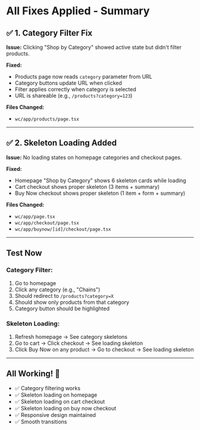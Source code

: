 # All Fixes Applied - Summary

## ✅ 1. Category Filter Fix

**Issue:** Clicking "Shop by Category" showed active state but didn't filter products.

**Fixed:**
- Products page now reads `category` parameter from URL
- Category buttons update URL when clicked
- Filter applies correctly when category is selected
- URL is shareable (e.g., `/products?category=123`)

**Files Changed:**
- `wc/app/products/page.tsx`

---

## ✅ 2. Skeleton Loading Added

**Issue:** No loading states on homepage categories and checkout pages.

**Fixed:**
- Homepage "Shop by Category" shows 6 skeleton cards while loading
- Cart checkout shows proper skeleton (3 items + summary)
- Buy Now checkout shows proper skeleton (1 item + form + summary)

**Files Changed:**
- `wc/app/page.tsx`
- `wc/app/checkout/page.tsx`
- `wc/app/buynow/[id]/checkout/page.tsx`

---

## Test Now

### Category Filter:
1. Go to homepage
2. Click any category (e.g., "Chains")
3. Should redirect to `/products?category=X`
4. Should show only products from that category
5. Category button should be highlighted

### Skeleton Loading:
1. Refresh homepage → See category skeletons
2. Go to cart → Click checkout → See loading skeleton
3. Click Buy Now on any product → Go to checkout → See loading skeleton

---

## All Working! 🎉

- ✅ Category filtering works
- ✅ Skeleton loading on homepage
- ✅ Skeleton loading on cart checkout
- ✅ Skeleton loading on buy now checkout
- ✅ Responsive design maintained
- ✅ Smooth transitions

